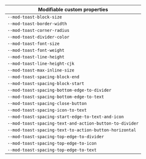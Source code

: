 | Modifiable custom properties                            |
| ------------------------------------------------------- |
| `--mod-toast-block-size`                                |
| `--mod-toast-border-width`                              |
| `--mod-toast-corner-radius`                             |
| `--mod-toast-divider-color`                             |
| `--mod-toast-font-size`                                 |
| `--mod-toast-font-weight`                               |
| `--mod-toast-line-height`                               |
| `--mod-toast-line-height-cjk`                           |
| `--mod-toast-max-inline-size`                           |
| `--mod-toast-spacing-block-end`                         |
| `--mod-toast-spacing-block-start`                       |
| `--mod-toast-spacing-bottom-edge-to-divider`            |
| `--mod-toast-spacing-bottom-edge-to-text`               |
| `--mod-toast-spacing-close-button`                      |
| `--mod-toast-spacing-icon-to-text`                      |
| `--mod-toast-spacing-start-edge-to-text-and-icon`       |
| `--mod-toast-spacing-text-and-action-button-to-divider` |
| `--mod-toast-spacing-text-to-action-button-horizontal`  |
| `--mod-toast-spacing-top-edge-to-divider`               |
| `--mod-toast-spacing-top-edge-to-icon`                  |
| `--mod-toast-spacing-top-edge-to-text`                  |
